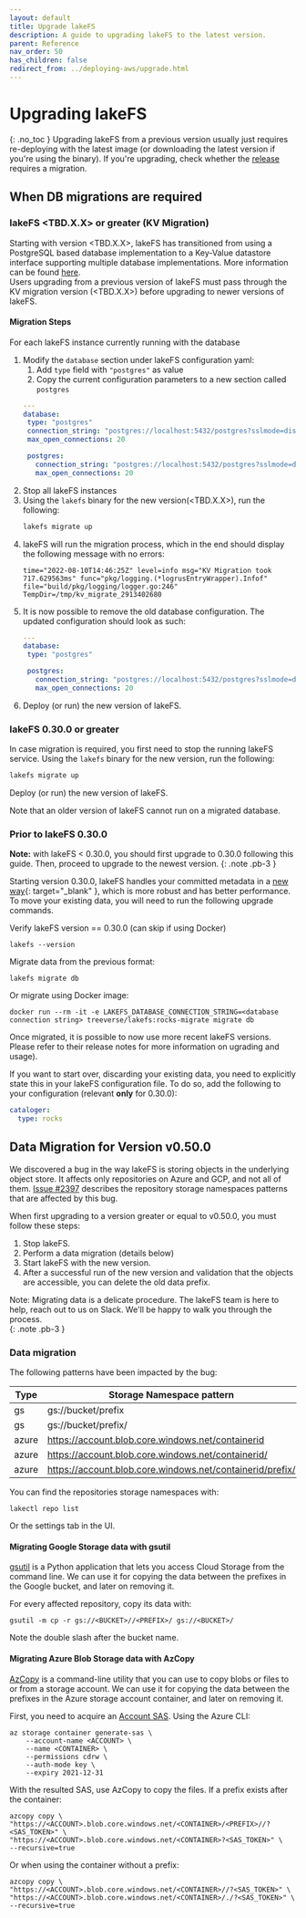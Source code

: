 ```yaml
---
layout: default
title: Upgrade lakeFS
description: A guide to upgrading lakeFS to the latest version.
parent: Reference
nav_order: 50
has_children: false
redirect_from: ../deploying-aws/upgrade.html
---
```


# Upgrading lakeFS
{: .no_toc }
Upgrading lakeFS from a previous version usually just requires re-deploying with the latest image (or downloading the latest version if you're using the binary).
If you're upgrading, check whether the [release](https://github.com/treeverse/lakeFS/releases) requires a migration.


## When DB migrations are required

### lakeFS <TBD.X.X> or greater (KV Migration)

Starting with version <TBD.X.X>, lakeFS has transitioned from using a PostgreSQL based database implementation to a Key-Value datastore interface supporting
multiple database implementations. More information can be found [here](link-to-lakefs-on-kv-documentation).  
Users upgrading from a previous version of lakeFS must pass through the KV migration version (<TBD.X.X>) before upgrading to newer versions of lakeFS.

#### Migration Steps
For each lakeFS instance currently running with the database
1. Modify the `database` section under lakeFS configuration yaml:
   1. Add `type` field with `"postgres"` as value
   2. Copy the current configuration parameters to a new section called `postgres`
   ```yaml
   ---
   database:
    type: "postgres"
    connection_string: "postgres://localhost:5432/postgres?sslmode=disable"
    max_open_connections: 20
   
    postgres:
      connection_string: "postgres://localhost:5432/postgres?sslmode=disable"
      max_open_connections: 20
   ```
2. Stop all lakeFS instances
3. Using the `lakefs` binary for the new version(<TBD.X.X>), run the following:
   ```bash
   lakefs migrate up
   ```
4. lakeFS will run the migration process, which in the end should display the following message with no errors:
   ```shell
   time="2022-08-10T14:46:25Z" level=info msg="KV Migration took 717.629563ms" func="pkg/logging.(*logrusEntryWrapper).Infof" file="build/pkg/logging/logger.go:246" TempDir=/tmp/kv_migrate_2913402680
   ```
5. It is now possible to remove the old database configuration. The updated configuration should look as such:
   ```yaml
   ---
   database:
    type: "postgres"
   
    postgres:
      connection_string: "postgres://localhost:5432/postgres?sslmode=disable"
      max_open_connections: 20
   ``` 
5. Deploy (or run) the new version of lakeFS.

### lakeFS 0.30.0 or greater

In case migration is required, you first need to stop the running lakeFS service.
Using the `lakefs` binary for the new version, run the following:

```bash
lakefs migrate up
```

Deploy (or run) the new version of lakeFS.

Note that an older version of lakeFS cannot run on a migrated database.


### Prior to lakeFS 0.30.0

**Note:** with lakeFS < 0.30.0, you should first upgrade to 0.30.0 following this guide. Then, proceed to upgrade to the newest version.
{: .note .pb-3 }

Starting version 0.30.0, lakeFS handles your committed metadata in a [new way](https://docs.google.com/document/d/1jzD7-jun-tdU5BGapmnMBe9ovSzBvTNjXCcVztV07A4/edit?usp=sharing){: target="_blank" }, which is more robust and has better performance.
To move your existing data, you will need to run the following upgrade commands.

Verify lakeFS version == 0.30.0 (can skip if using Docker)

```shell
lakefs --version
```

Migrate data from the previous format:

```shell
lakefs migrate db
```

Or migrate using Docker image:

```shell
docker run --rm -it -e LAKEFS_DATABASE_CONNECTION_STRING=<database connection string> treeverse/lakefs:rocks-migrate migrate db
```

Once migrated, it is possible to now use more recent lakeFS versions. Please refer to their release notes for more information on ugrading and usage).


If you want to start over, discarding your existing data, you need to explicitly state this in your lakeFS configuration file.
To do so, add the following to your configuration (relevant **only** for 0.30.0):

```yaml
cataloger:
  type: rocks
```

## Data Migration for Version v0.50.0

We discovered a bug in the way lakeFS is storing objects in the underlying object store.
It affects only repositories on Azure and GCP, and not all of them.
[Issue #2397](https://github.com/treeverse/lakeFS/issues/2397#issuecomment-908397229) describes the repository storage namespaces patterns 
that are affected by this bug.

When first upgrading to a version greater or equal to v0.50.0, you must follow these steps:
1. Stop lakeFS.
1. Perform a data migration (details below)
1. Start lakeFS with the new version.
1. After a successful run of the new version and validation that the objects are accessible, you can delete the old data prefix.

Note: Migrating data is a delicate procedure. The lakeFS team is here to help, reach out to us on Slack.
We'll be happy to walk you through the process.  
{: .note .pb-3 }

### Data migration

The following patterns have been impacted by the bug:

| Type  | Storage Namespace pattern                                 | Copy From                                                  | Copy To                                                    |
|-------|-----------------------------------------------------------|------------------------------------------------------------|------------------------------------------------------------|
| gs    | gs://bucket/prefix                                        | gs://bucket//prefix/*                                      | gs://bucket/prefix/*                                       |
| gs    | gs://bucket/prefix/                                       | gs://bucket//prefix/*                                      | gs://bucket/prefix/*                                       |
| azure | https://account.blob.core.windows.net/containerid         | https://account.blob.core.windows.net/containerid//*       | https://account.blob.core.windows.net/containerid/*        |
| azure | https://account.blob.core.windows.net/containerid/        | https://account.blob.core.windows.net/containerid//*       | https://account.blob.core.windows.net/containerid/*        |
| azure | https://account.blob.core.windows.net/containerid/prefix/ | https://account.blob.core.windows.net/containerid/prefix// | https://account.blob.core.windows.net/containerid/prefix/* |

You can find the repositories storage namespaces with:

```shell
lakectl repo list
```

Or the settings tab in the UI.

#### Migrating Google Storage data with gsutil

[gsutil](https://cloud.google.com/storage/docs/gsutil) is a Python application that lets you access Cloud Storage from the command line.
We can use it for copying the data between the prefixes in the Google bucket, and later on removing it.

For every affected repository, copy its data with:
```shell
gsutil -m cp -r gs://<BUCKET>//<PREFIX>/ gs://<BUCKET>/
```

Note the double slash after the bucket name.

#### Migrating Azure Blob Storage data with AzCopy

[AzCopy](https://docs.microsoft.com/en-us/azure/storage/common/storage-use-azcopy-v10) is a command-line utility that you can use to copy blobs or files to or from a storage account.
We can use it for copying the data between the prefixes in the Azure storage account container, and later on removing it.

First, you need to acquire an [Account SAS](https://docs.microsoft.com/en-us/azure/storage/common/storage-sas-overview#account-sas).
Using the Azure CLI:
```shell
az storage container generate-sas \
    --account-name <ACCOUNT> \
    --name <CONTAINER> \
    --permissions cdrw \
    --auth-mode key \
    --expiry 2021-12-31
```

With the resulted SAS, use AzCopy to copy the files.
If a prefix exists after the container:
```shell
azcopy copy \
"https://<ACCOUNT>.blob.core.windows.net/<CONTAINER>/<PREFIX>//?<SAS_TOKEN>" \
"https://<ACCOUNT>.blob.core.windows.net/<CONTAINER>?<SAS_TOKEN>" \
--recursive=true
```

Or when using the container without a prefix:

```shell
azcopy copy \
"https://<ACCOUNT>.blob.core.windows.net/<CONTAINER>//?<SAS_TOKEN>" \
"https://<ACCOUNT>.blob.core.windows.net/<CONTAINER>/./?<SAS_TOKEN>" \
--recursive=true
```
